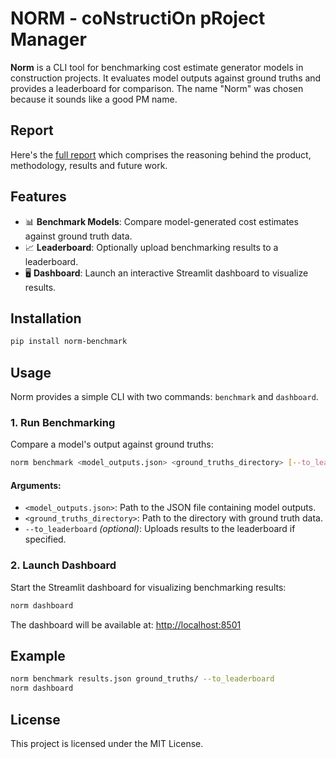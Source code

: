 # NORM - coNstructiOn pRoject Manager

**Norm** is a CLI tool for benchmarking cost estimate generator models in construction projects. It evaluates model outputs against ground truths and provides a leaderboard for comparison. The name "Norm" was chosen because it sounds like a good PM name.

## Report

Here's the [full report](https://www.notion.so/Handoff-Takehome-Solution-1a2ee5e433ba8069b014c5d2ed238fcc) which comprises the reasoning behind the product, methodology, results and future work.

## Features

- 📊 **Benchmark Models**: Compare model-generated cost estimates against ground truth data.
- 📈 **Leaderboard**: Optionally upload benchmarking results to a leaderboard.
- 🖥 **Dashboard**: Launch an interactive Streamlit dashboard to visualize results.

## Installation

```sh
pip install norm-benchmark
```

## Usage

Norm provides a simple CLI with two commands: `benchmark` and `dashboard`.

### 1. Run Benchmarking

Compare a model's output against ground truths:

```sh
norm benchmark <model_outputs.json> <ground_truths_directory> [--to_leaderboard]
```

#### Arguments:
- `<model_outputs.json>`: Path to the JSON file containing model outputs.
- `<ground_truths_directory>`: Path to the directory with ground truth data.
- `--to_leaderboard` *(optional)*: Uploads results to the leaderboard if specified.

### 2. Launch Dashboard

Start the Streamlit dashboard for visualizing benchmarking results:

```sh
norm dashboard
```

The dashboard will be available at: [http://localhost:8501](http://localhost:8501)

## Example

```sh
norm benchmark results.json ground_truths/ --to_leaderboard
norm dashboard
```

## License

This project is licensed under the MIT License.

